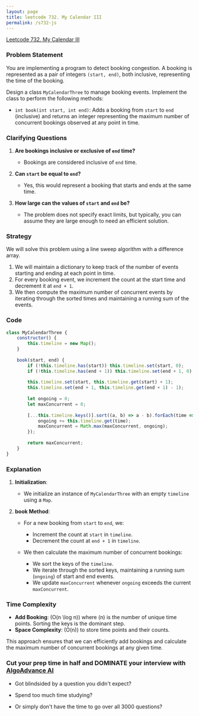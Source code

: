 ```yaml
---
layout: page
title: leetcode 732. My Calendar III
permalink: /s732-js
---
```

[Leetcode 732. My Calendar III](https://algoadvance.github.io/algoadvance/l732)
### Problem Statement

You are implementing a program to detect booking congestion. A booking is represented as a pair of integers `(start, end)`, both inclusive, representing the time of the booking.

Design a class `MyCalendarThree` to manage booking events. Implement the class to perform the following methods:

- `int book(int start, int end)`: Adds a booking from `start` to `end` (inclusive) and returns an integer representing the maximum number of concurrent bookings observed at any point in time.

### Clarifying Questions
1. **Are bookings inclusive or exclusive of `end` time?**
   - Bookings are considered inclusive of `end` time.

2. **Can `start` be equal to `end`?**
   - Yes, this would represent a booking that starts and ends at the same time.

3. **How large can the values of `start` and `end` be?**
   - The problem does not specify exact limits, but typically, you can assume they are large enough to need an efficient solution.

### Strategy

We will solve this problem using a line sweep algorithm with a difference array.

1. We will maintain a dictionary to keep track of the number of events starting and ending at each point in time.
2. For every booking event, we increment the count at the start time and decrement it at `end + 1`.
3. We then compute the maximum number of concurrent events by iterating through the sorted times and maintaining a running sum of the events.

### Code

```javascript
class MyCalendarThree {
    constructor() {
        this.timeline = new Map();
    }
    
    book(start, end) {
        if (!this.timeline.has(start)) this.timeline.set(start, 0);
        if (!this.timeline.has(end + 1)) this.timeline.set(end + 1, 0);
        
        this.timeline.set(start, this.timeline.get(start) + 1);
        this.timeline.set(end + 1, this.timeline.get(end + 1) - 1);
        
        let ongoing = 0;
        let maxConcurrent = 0;
        
        [...this.timeline.keys()].sort((a, b) => a - b).forEach(time => {
            ongoing += this.timeline.get(time);
            maxConcurrent = Math.max(maxConcurrent, ongoing);
        });
        
        return maxConcurrent;
    }
}
```

### Explanation

1. **Initialization**:
   - We initialize an instance of `MyCalendarThree` with an empty `timeline` using a `Map`.

2. **book Method**:
   - For a new booking from `start` to `end`, we:
     - Increment the count at `start` in `timeline`.
     - Decrement the count at `end + 1` in `timeline`.

   - We then calculate the maximum number of concurrent bookings:
     - We sort the keys of the `timeline`.
     - We iterate through the sorted keys, maintaining a running sum (`ongoing`) of start and end events.
     - We update `maxConcurrent` whenever `ongoing` exceeds the current `maxConcurrent`.

### Time Complexity

- **Add Booking**: \(O(n \log n)\) where \(n\) is the number of unique time points. Sorting the keys is the dominant step.
- **Space Complexity**: \(O(n)\) to store time points and their counts.

This approach ensures that we can efficiently add bookings and calculate the maximum number of concurrent bookings at any given time.


### Cut your prep time in half and DOMINATE your interview with [AlgoAdvance AI](https://algoAdvance.com)

- Got blindsided by a question you didn't expect?

- Spend too much time studying?

- Or simply don't have the time to go over all 3000 questions?

